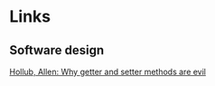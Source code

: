 # Links

## Software design

[Hollub, Allen: Why getter and setter methods are evil](https://www.infoworld.com/article/2073723/why-getter-and-setter-methods-are-evil.html)


